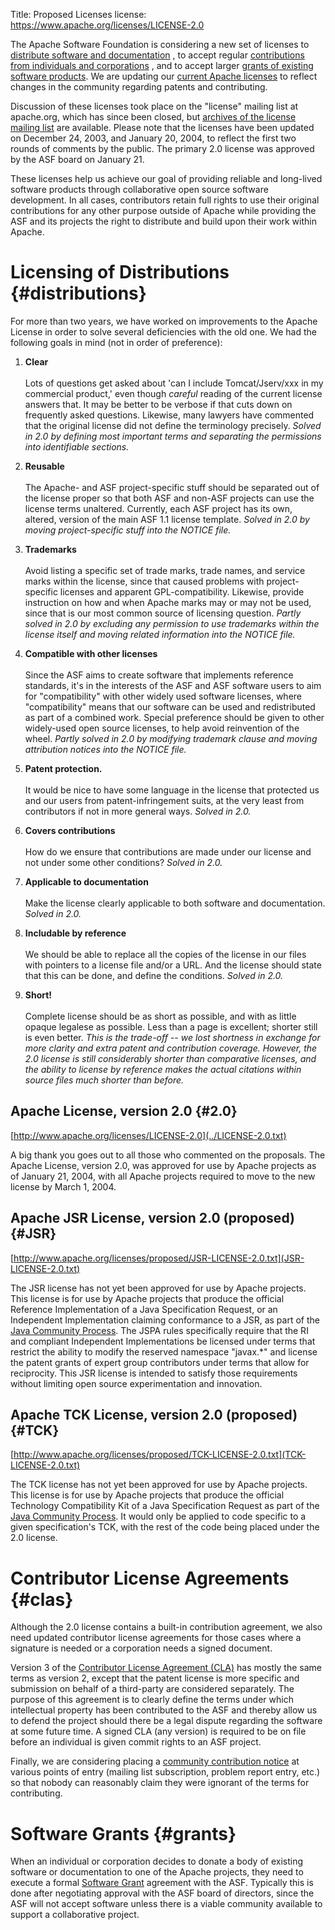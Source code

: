 Title: Proposed Licenses
license: https://www.apache.org/licenses/LICENSE-2.0

The Apache Software Foundation is considering a new set of licenses to
[distribute software and documentation](#distributions) , to accept regular
[contributions from individuals and corporations](#clas) , and to accept
larger [grants of existing software products](#grants). We are updating our
[current Apache licenses](../) to reflect changes in the community
regarding patents and contributing.

Discussion of these licenses took place on the "license" mailing list at
apache.org, which has since been closed, but [archives of the license
mailing
list](http://issues.apache.org/eyebrowse/SummarizeList?listName=license@apache.org&by=thread)
are available. Please note that the licenses have been updated on December
24, 2003, and January 20, 2004, to reflect the first two rounds of comments
by the public. The primary 2.0 license was approved by the ASF board on
January 21.

These licenses help us achieve our goal of providing reliable and
long-lived software products through collaborative open source software
development. In all cases, contributors retain full rights to use their
original contributions for any other purpose outside of Apache while
providing the ASF and its projects the right to distribute and build upon
their work within Apache.

# Licensing of Distributions  {#distributions}

For more than two years, we have worked on improvements to the Apache
License in order to solve several deficiencies with the old one. We had the
following goals in mind (not in order of preference):

1.  **Clear** <br></br>Lots of questions get asked about 'can I include
Tomcat/Jserv/xxx in my commercial product,' even though *careful* reading
of the current license answers that. It may be better to be verbose if that
cuts down on frequently asked questions. Likewise, many lawyers have
commented that the original license did not define the terminology
precisely. *Solved in 2.0 by defining most important terms and separating
the permissions into identifiable sections.* 

1.  **Reusable** <br></br>The Apache- and ASF project-specific stuff should
be separated out of the license proper so that both ASF and non-ASF
projects can use the license terms unaltered. Currently, each ASF project
has its own, altered, version of the main ASF 1.1 license template. *Solved
in 2.0 by moving project-specific stuff into the NOTICE file.* 

1.  **Trademarks** <br></br>Avoid listing a specific set of trade marks,
trade names, and service marks within the license, since that caused
problems with project-specific licenses and apparent GPL-compatibility.
Likewise, provide instruction on how and when Apache marks may or may not
be used, since that is our most common source of licensing question.
*Partly solved in 2.0 by excluding any permission to use trademarks within
the license itself and moving related information into the NOTICE file.* 

1.  **Compatible with other licenses** <br></br>Since the ASF aims to
create software that implements reference standards, it's in the interests
of the ASF and ASF software users to aim for "compatibility" with other
widely used software licenses, where "compatibility" means that our
software can be used and redistributed as part of a combined work. Special
preference should be given to other widely-used open source licenses, to
help avoid reinvention of the wheel. *Partly solved in 2.0 by modifying
trademark clause and moving attribution notices into the NOTICE file.* 

1.  **Patent protection.** <br></br>It would be nice to have some language
in the license that protected us and our users from patent-infringement
suits, at the very least from contributors if not in more general ways.
*Solved in 2.0.* 

1.  **Covers contributions** <br></br>How do we ensure that contributions
are made under our license and not under some other conditions? *Solved in
2.0.* 

1.  **Applicable to documentation** <br></br>Make the license clearly
applicable to both software and documentation. *Solved in 2.0.* 

1.  **Includable by reference** <br></br>We should be able to replace all
the copies of the license in our files with pointers to a license file
and/or a URL. And the license should state that this can be done, and
define the conditions. *Solved in 2.0.* 

1.  **Short!** <br></br>Complete license should be as short as possible,
and with as little opaque legalese as possible. Less than a page is
excellent; shorter still is even better. *This is the trade-off -- we lost
shortness in exchange for more clarity and extra patent and contribution
coverage. However, the 2.0 license is still considerably shorter than
comparative licenses, and the ability to license by reference makes the
actual citations within source files much shorter than before.* 

## Apache License, version 2.0  {#2.0}

[http://www.apache.org/licenses/LICENSE-2.0](../LICENSE-2.0.txt) 

A big thank you goes out to all those who commented on the proposals. The
Apache License, version 2.0, was approved for use by Apache projects as of
January 21, 2004, with all Apache projects required to move to the new
license by March 1, 2004.

## Apache JSR License, version 2.0 (proposed)  {#JSR}

[http://www.apache.org/licenses/proposed/JSR-LICENSE-2.0.txt](JSR-LICENSE-2.0.txt) 

The JSR license has not yet been approved for use by Apache projects. This
license is for use by Apache projects that produce the official Reference
Implementation of a Java Specification Request, or an Independent
Implementation claiming conformance to a JSR, as part of the [Java
Community Process](http://www.jcp.org/). The JSPA rules specifically
require that the RI and compliant Independent Implementations be licensed
under terms that restrict the ability to modify the reserved namespace
"javax.*" and license the patent grants of expert group contributors under
terms that allow for reciprocity. This JSR license is intended to satisfy
those requirements without limiting open source experimentation and
innovation.

## Apache TCK License, version 2.0 (proposed)  {#TCK}

[http://www.apache.org/licenses/proposed/TCK-LICENSE-2.0.txt](TCK-LICENSE-2.0.txt) 

The TCK license has not yet been approved for use by Apache projects. This
license is for use by Apache projects that produce the official Technology
Compatibility Kit of a Java Specification Request as part of the [Java
Community Process](http://www.jcp.org/). It would only be applied to code
specific to a given specification's TCK, with the rest of the code being
placed under the 2.0 license.

# Contributor License Agreements  {#clas}

Although the 2.0 license contains a built-in contribution agreement, we
also need updated contributor license agreements for those cases where a
signature is needed or a corporation needs a signed document.

Version 3 of the [Contributor License Agreement (CLA)](cla.txt) has mostly
the same terms as version 2, except that the patent license is more
specific and submission on behalf of a third-party are considered
separately. The purpose of this agreement is to clearly define the terms
under which intellectual property has been contributed to the ASF and
thereby allow us to defend the project should there be a legal dispute
regarding the software at some future time. A signed CLA (any version) is
required to be on file before an individual is given commit rights to an
ASF project.

Finally, we are considering placing a [community contribution
notice](community.txt) at various points of entry (mailing list
subscription, problem report entry, etc.) so that nobody can reasonably
claim they were ignorant of the terms for contributing.

# Software Grants  {#grants}

When an individual or corporation decides to donate a body of existing
software or documentation to one of the Apache projects, they need to
execute a formal [Software Grant](software-grant.txt) agreement with the
ASF. Typically this is done after negotiating approval with the ASF board
of directors, since the ASF will not accept software unless there is a
viable community available to support a collaborative project.

